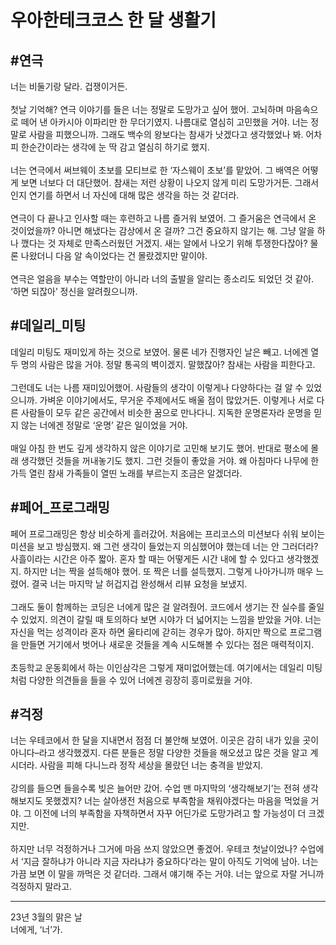 # 우아한테크코스 한 달 생활기

## #연극

너는 비둘기랑 달라. 겁쟁이거든.<br><br>
첫날 기억해? 연극 이야기를 들은 너는 정말로 도망가고 싶어 했어. 고뇌하며 마음속으로 떼어 낸 아카시아 이파리만 한 무더기였지. 나름대로 열심히 고민했을 거야. 너는 정말로 사람을 피했으니까. 그래도 백수의 왕보다는 참새가 낫겠다고 생각했었나 봐. 어차피 한순간이라는 생각에 눈 딱 감고 열심히 하기로 했지.<br><br>
너는 연극에서 써브웨이 초보를 모티브로 한 ‘자스웨이 초보’를 맡았어. 그 배역은 어떻게 보면 너보다 더 대단했어. 참새는 저런 상황이 나오지 않게 미리 도망가거든. 그래서인지 연기를 하면서 너 자신에 대해 많은 생각을 하는 것 같더라.<br><br>
연극이 다 끝나고 인사할 때는 후련하고 나름 즐거워 보였어. 그 즐거움은 연극에서 온 것이었을까? 아니면 해냈다는 감상에서 온 걸까? 그건 중요하지 않기는 해. 그냥 알을 하나 깼다는 것 자체로 만족스러웠던 거겠지. 새는 알에서 나오기 위해 투쟁한다잖아? 물론 나왔더니 다음 알 속이었다는 건 몰랐겠지만 말이야.<br><br>
연극은 얼음을 부수는 역할만이 아니라 너의 출발을 알리는 종소리도 되었던 것 같아. ‘하면 되잖아’ 정신을 알려줬으니까.

## #데일리_미팅

데일리 미팅도 재미있게 하는 것으로 보였어. 물론 네가 진행자인 날은 빼고. 너에겐 열두 명의 사람은 많을 거야. 정말 통곡의 벽이겠지. 말했잖아? 참새는 사람을 피한다고.<br><br>
그런데도 너는 나름 재미있어했어. 사람들의 생각이 이렇게나 다양하다는 걸 알 수 있었으니까. 가벼운 이야기에서도, 무거운 주제에서도 배울 점이 많았거든. 이렇게나 서로 다른 사람들이 모두 같은 공간에서 비슷한 꿈으로 만나다니. 지독한 운명론자라 운명을 믿지 않는 너에겐 정말로 ‘운명’ 같은 일이었을 거야.<br><br>
매일 아침 한 번도 깊게 생각하지 않은 이야기로 고민해 보기도 했어. 반대로 평소에 몰래 생각했던 것들을 꺼내놓기도 했지. 그런 것들이 좋았을 거야. 왜 아침마다 나무에 한가득 열린 참새 가족들이 열띤 노래를 부르는지 조금은 알겠더라.

## #페어_프로그래밍

페어 프로그래밍은 항상 비슷하게 흘러갔어. 처음에는 프리코스의 미션보다 쉬워 보이는 미션을 보고 방심했지. 왜 그런 생각이 들었는지 의심했어야 했는데 너는 안 그러더라? 사흘이라는 시간은 아주 짧아. 혼자 할 때는 어떻게든 시간 내에 할 수 있다고 생각했겠지. 하지만 너는 짝을 설득해야 했어. 또 짝은 너를 설득했지. 그렇게 나아가니까 매우 느렸어. 결국 너는 마지막 날 허겁지겁 완성해서 리뷰 요청을 보냈지.<br><br>
그래도 둘이 함께하는 코딩은 너에게 많은 걸 알려줬어. 코드에서 생기는 잔 실수를 줄일 수 있었지. 의견이 갈릴 때 토의하다 보면 시야가 더 넓어지는 느낌을 받았을 거야. 너는 자신을 먹는 성격이라 혼자 하면 울타리에 갇히는 경우가 많아. 하지만 짝으로 프로그램을 만들면 거기에서 벗어나 새로운 것들을 계속 시도해볼 수 있다는 점은 매력적이지.<br><br>초등학교 운동회에서 하는 이인삼각은 그렇게 재미없어했는데. 여기에서는 데일리 미팅처럼 다양한 의견들을 들을 수 있어 너에겐 굉장히 흥미로웠을 거야.

## #걱정

너는 우테코에서 한 달을 지내면서 점점 더 불안해 보였어. 이곳은 감히 내가 있을 곳이 아니다–라고 생각했겠지. 다른 분들은 정말 다양한 것들을 해오셨고 많은 것을 알고 계시더라. 사람을 피해 다니느라 정작 세상을 몰랐던 너는 충격을 받았지.<br><br>
강의를 들으면 들을수록 빚은 늘어만 갔어. 수업 맨 마지막의 ‘생각해보기’는 전혀 생각해보지도 못했겠지? 너는 살아생전 처음으로 부족함을 채워야겠다는 마음을 먹었을 거야. 그 이전에 너의 부족함을 자책하면서 자꾸 어딘가로 도망가려고 할 가능성이 더 크겠지만.<br><br>
하지만 너무 걱정하거나 그거에 마음 쓰지 않았으면 좋겠어. 우테코 첫날이었나? 수업에서 ‘지금 잘하냐가 아니라 지금 자라냐가 중요하다’라는 말이 아직도 기억에 남아. 너는 가끔 보면 이 말을 까먹은 것 같더라. 그래서 얘기해 주는 거야. 너는 앞으로 자랄 거니까 걱정하지 말라고.

---

23년 3월의 맑은 날<br>
너에게, ‘너’가.
